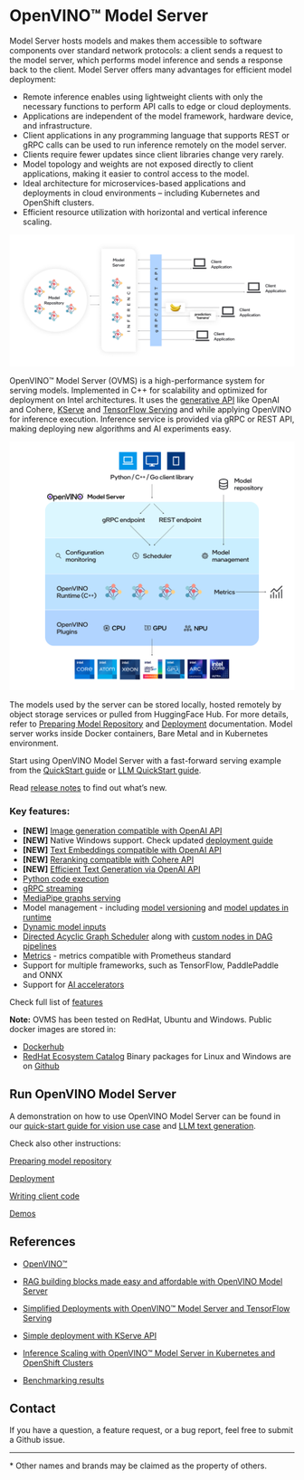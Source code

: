 # OpenVINO&trade; Model Server

Model Server hosts models and makes them accessible to software components over standard network protocols: a client sends a request to the model server, which performs model inference and sends a response back to the client. Model Server offers many advantages for efficient model deployment:
- Remote inference enables using lightweight clients with only the necessary functions to perform API calls to edge or cloud deployments.
- Applications are independent of the model framework, hardware device, and infrastructure.
- Client applications in any programming language that supports REST or gRPC calls can be used to run inference remotely on the model server.
- Clients require fewer updates since client libraries change very rarely.
- Model topology and weights are not exposed directly to client applications, making it easier to control access to the model.
- Ideal architecture for microservices-based applications and deployments in cloud environments – including Kubernetes and OpenShift clusters.
- Efficient resource utilization with horizontal and vertical inference scaling.

![OVMS diagram](docs/ovms_diagram.png)

OpenVINO&trade; Model Server (OVMS) is a high-performance system for serving models. Implemented in C++ for scalability and optimized for deployment on Intel architectures. It uses the [generative API](https://docs.openvino.ai/2025/model-server/ovms_docs_clients_genai.html) like OpenAI and Cohere, [KServe](https://docs.openvino.ai/2025/model-server/ovms_docs_clients_kfs.html) and [TensorFlow Serving](https://docs.openvino.ai/2025/model-server/ovms_docs_clients_tfs.html) and while applying OpenVINO for inference execution. Inference service is provided via gRPC or REST API, making deploying new algorithms and AI experiments easy.

![OVMS picture](docs/ovms_high_level.png)

The models used by the server can be stored locally, hosted remotely by object storage services or pulled from HuggingFace Hub. For more details, refer to [Preparing Model Repository](https://docs.openvino.ai/2025/model-server/ovms_docs_models_repository.html) and [Deployment](https://docs.openvino.ai/2025/model-server/ovms_docs_deploying_server.html) documentation.
Model server works inside Docker containers, Bare Metal and in Kubernetes environment.

Start using OpenVINO Model Server with a fast-forward serving example from the [QuickStart guide](https://docs.openvino.ai/2025/model-server/ovms_docs_quick_start_guide.html) or [LLM QuickStart guide](https://docs.openvino.ai/2025/model-server/ovms_docs_llm_quickstart.html).

Read [release notes](https://github.com/openvinotoolkit/model_server/releases) to find out what’s new.

### Key features:
- **[NEW]** [Image generation compatible with OpenAI API](https://docs.openvino.ai/2025/model-server/ovms_demos_image_generation.html)
- **[NEW]** Native Windows support. Check updated [deployment guide](https://docs.openvino.ai/2025/model-server/ovms_docs_deploying_server_baremetal.html)
- **[NEW]** [Text Embeddings compatible with OpenAI API](https://docs.openvino.ai/2025/model-server/ovms_demos_embeddings.html)
- **[NEW]** [Reranking compatible with Cohere API](https://docs.openvino.ai/2025/model-server/ovms_demos_rerank.html)
- **[NEW]** [Efficient Text Generation via OpenAI API](https://docs.openvino.ai/2025/model-server/ovms_demos_continuous_batching.html)
- [Python code execution](docs/python_support/reference.md)
- [gRPC streaming](docs/streaming_endpoints.md)
- [MediaPipe graphs serving](docs/mediapipe.md)
- Model management - including [model versioning](docs/model_version_policy.md) and [model updates in runtime](docs/online_config_changes.md)
- [Dynamic model inputs](docs/shape_batch_size_and_layout.md)
- [Directed Acyclic Graph Scheduler](docs/dag_scheduler.md) along with [custom nodes in DAG pipelines](docs/custom_node_development.md)
- [Metrics](docs/metrics.md) - metrics compatible with Prometheus standard
- Support for multiple frameworks, such as TensorFlow, PaddlePaddle and ONNX
- Support for [AI accelerators](./docs/accelerators.md)

Check full list of [features](./docs/features.md)

**Note:** OVMS has been tested on RedHat, Ubuntu and Windows. 
Public docker images are stored in:
- [Dockerhub](https://hub.docker.com/r/openvino/model_server)
- [RedHat Ecosystem Catalog](https://catalog.redhat.com/software/containers/intel/openvino-model-server/607833052937385fc98515de)
Binary packages for Linux and Windows are on [Github](https://github.com/openvinotoolkit/model_server/releases)

## Run OpenVINO Model Server

A demonstration on how to use OpenVINO Model Server can be found in our [quick-start guide for vision use case](docs/ovms_quickstart.md) and [LLM text generation](docs/llm/quickstart.md).

Check also other instructions:

[Preparing model repository](https://docs.openvino.ai/2025/model-server/ovms_docs_models_repository.html)

[Deployment](https://docs.openvino.ai/2025/model-server/ovms_docs_deploying_server.html)

[Writing client code](https://docs.openvino.ai/2025/model-server/ovms_docs_server_app.html)

[Demos](https://docs.openvino.ai/2025/model-server/ovms_docs_demos.html)



## References

* [OpenVINO&trade;](https://software.intel.com/en-us/openvino-toolkit)

* [RAG building blocks made easy and affordable with OpenVINO Model Server](https://medium.com/openvino-toolkit/rag-building-blocks-made-easy-and-affordable-with-openvino-model-server-e7b03da5012b)

* [Simplified Deployments with OpenVINO™ Model Server and TensorFlow Serving](https://community.intel.com/t5/Blogs/Tech-Innovation/Artificial-Intelligence-AI/Simplified-Deployments-with-OpenVINO-Model-Server-and-TensorFlow/post/1353218)

* [Simple deployment with KServe API](https://blog.openvino.ai/blog-posts/kserve-api)

* [Inference Scaling with OpenVINO™ Model Server in Kubernetes and OpenShift Clusters](https://www.intel.com/content/www/us/en/developer/articles/technical/deploy-openvino-in-openshift-and-kubernetes.html)

* [Benchmarking results](https://docs.openvino.ai/2025/about-openvino/performance-benchmarks.html)


## Contact

If you have a question, a feature request, or a bug report, feel free to submit a Github issue.


---
\* Other names and brands may be claimed as the property of others.
